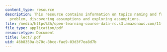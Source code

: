 ```yaml
---
content_type: resource
description: This resource contains information on topics naming and framing the energy
  problem, discovering assumptions and exploring assumptions.
file: /media/https%3A/open-learning-course-data-rc.s3.amazonaws.com/11-965-reflective-practice-an-approach-for-expanding-your-learning-frontiers-january-iap-2007/46b8350ab70c8bcefae903d3f7ea8d7b_lect7.pdf
file_type: application/pdf
resourcetype: Document
title: lect7.pdf
uid: 46b8350a-b70c-8bce-fae9-03d3f7ea8d7b
---
```

